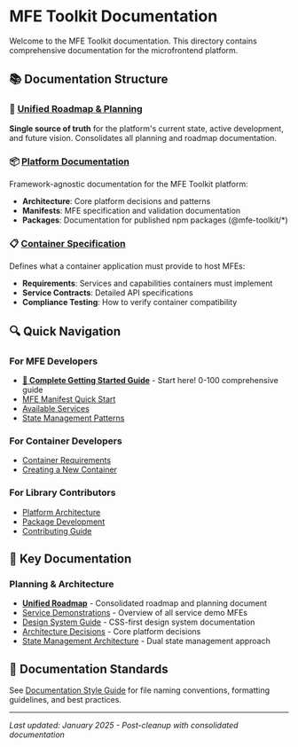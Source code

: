 # MFE Toolkit Documentation

Welcome to the MFE Toolkit documentation. This directory contains comprehensive documentation for the microfrontend platform.

## 📚 Documentation Structure

### 🎯 [Unified Roadmap & Planning](./ROADMAP.md)

**Single source of truth** for the platform's current state, active development, and future vision. Consolidates all planning and roadmap documentation.

### 📦 [Platform Documentation](./platform/)

Framework-agnostic documentation for the MFE Toolkit platform:

- **Architecture**: Core platform decisions and patterns
- **Manifests**: MFE specification and validation documentation
- **Packages**: Documentation for published npm packages (@mfe-toolkit/\*)

### 📋 [Container Specification](./container-spec/)

Defines what a container application must provide to host MFEs:

- **Requirements**: Services and capabilities containers must implement
- **Service Contracts**: Detailed API specifications
- **Compliance Testing**: How to verify container compatibility

## 🔍 Quick Navigation

### For MFE Developers

- **[🚀 Complete Getting Started Guide](./GETTING_STARTED.md)** - Start here! 0-100 comprehensive guide
- [MFE Manifest Quick Start](./platform/manifests/quick-start.md)
- [Available Services](./container-spec/service-contracts.md)
- [State Management Patterns](./platform/architecture/state-patterns.md)

### For Container Developers

- [Container Requirements](./container-spec/requirements.md)
- [Creating a New Container](./container-spec/creating-containers.md)

### For Library Contributors

- [Platform Architecture](./platform/architecture/)
- [Package Development](./platform/packages/)
- [Contributing Guide](../CONTRIBUTING.md)

## 📖 Key Documentation

### Planning & Architecture
- **[Unified Roadmap](./ROADMAP.md)** - Consolidated roadmap and planning document
- [Service Demonstrations](./service-demos.md) - Overview of all service demo MFEs
- [Design System Guide](./design-system/) - CSS-first design system documentation
- [Architecture Decisions](./architecture/architecture-decisions.md) - Core platform decisions
- [State Management Architecture](./architecture/state-management-architecture.md) - Dual state management approach

## 📝 Documentation Standards

See [Documentation Style Guide](./style-guide.md) for file naming conventions, formatting guidelines, and best practices.

---

_Last updated: January 2025 - Post-cleanup with consolidated documentation_
